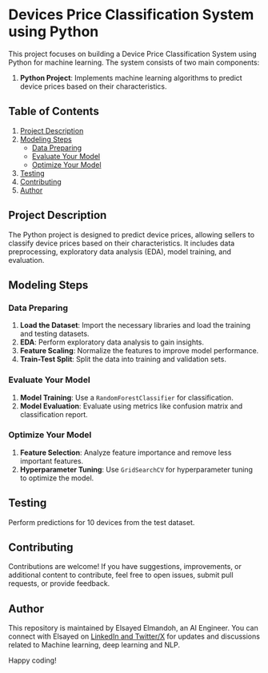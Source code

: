 # Devices Price Classification System using Python

This project focuses on building a Device Price Classification System using Python for machine learning. The system consists of two main components:

1. **Python Project**: Implements machine learning algorithms to predict device prices based on their characteristics.

## Table of Contents

1. [Project Description](#project-description)
2. [Modeling Steps](#modeling-steps)
    - [Data Preparing](#data-preparing)
    - [Evaluate Your Model](#evaluate-your-model)
    - [Optimize Your Model](#optimize-your-model)
3. [Testing](#testing)
4. [Contributing](#contributing)
5. [Author](#author)

## Project Description

The Python project is designed to predict device prices, allowing sellers to classify device prices based on their characteristics. It includes data preprocessing, exploratory data analysis (EDA), model training, and evaluation.

## Modeling Steps

### Data Preparing

1. **Load the Dataset**: Import the necessary libraries and load the training and testing datasets.
2. **EDA**: Perform exploratory data analysis to gain insights.
3. **Feature Scaling**: Normalize the features to improve model performance.
4. **Train-Test Split**: Split the data into training and validation sets.

### Evaluate Your Model

1. **Model Training**: Use a `RandomForestClassifier` for classification.
2. **Model Evaluation**: Evaluate using metrics like confusion matrix and classification report.

### Optimize Your Model

1. **Feature Selection**: Analyze feature importance and remove less important features.
2. **Hyperparameter Tuning**: Use `GridSearchCV` for hyperparameter tuning to optimize the model.

## Testing

Perform predictions for 10 devices from the test dataset.

## Contributing

Contributions are welcome! If you have suggestions, improvements, or additional content to contribute, feel free to open issues, submit pull requests, or provide feedback. 

## Author

This repository is maintained by Elsayed Elmandoh, an AI Engineer. You can connect with Elsayed on [LinkedIn and Twitter/X](https://linktr.ee/elsayedelmandoh) for updates and discussions related to Machine learning, deep learning and NLP.

Happy coding!
